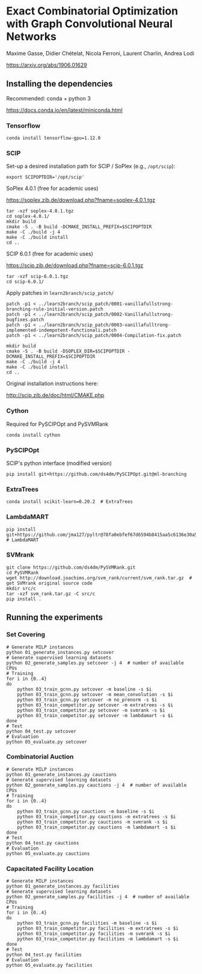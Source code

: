 # Exact Combinatorial Optimization with Graph Convolutional Neural Networks

Maxime Gasse, Didier Chételat, Nicola Ferroni, Laurent Charlin, Andrea Lodi

https://arxiv.org/abs/1906.01629

## Installing the dependencies

Recommended: conda + python 3

https://docs.conda.io/en/latest/miniconda.html

### Tensorflow
```
conda install tensorflow-gpu=1.12.0
```

### SCIP

Set-up a desired installation path for SCIP / SoPlex (e.g., `/opt/scip`):
```
export SCIPOPTDIR='/opt/scip'
```

SoPlex 4.0.1 (free for academic uses)

https://soplex.zib.de/download.php?fname=soplex-4.0.1.tgz

```
tar -xzf soplex-4.0.1.tgz
cd soplex-4.0.1/
mkdir build
cmake -S . -B build -DCMAKE_INSTALL_PREFIX=$SCIPOPTDIR
make -C ./build -j 4
make -C ./build install
cd ..
```

SCIP 6.0.1 (free for academic uses)

https://scip.zib.de/download.php?fname=scip-6.0.1.tgz

```
tar -xzf scip-6.0.1.tgz
cd scip-6.0.1/
```

Apply patches in `learn2branch/scip_patch/`

```
patch -p1 < ../learn2branch/scip_patch/0001-vanillafullstrong-branching-rule-initial-version.patch
patch -p1 < ../learn2branch/scip_patch/0002-Vanillafullstrong-bugfixes.patch
patch -p1 < ../learn2branch/scip_patch/0003-vanillafulltrong-implemented-indempotent-functionali.patch
patch -p1 < ../learn2branch/scip_patch/0004-Compilation-fix.patch
```

```
mkdir build
cmake -S . -B build -DSOPLEX_DIR=$SCIPOPTDIR -DCMAKE_INSTALL_PREFIX=$SCIPOPTDIR
make -C ./build -j 4
make -C ./build install
cd ..
```

Original installation instructions here:

http://scip.zib.de/doc/html/CMAKE.php

### Cython

Required for PySCIPOpt and PySVMRank
```
conda install cython
```

### PySCIPOpt

SCIP's python interface (modified version)

```
pip install git+https://github.com/ds4dm/PySCIPOpt.git@ml-branching
```

### ExtraTrees
```
conda install scikit-learn=0.20.2  # ExtraTrees
```

### LambdaMART
```
pip install git+https://github.com/jma127/pyltr@78fa0ebfef67d6594b8415aa5c6136e30a5e3395  # LambdaMART
```

### SVMrank
```
git clone https://github.com/ds4dm/PySVMRank.git
cd PySVMRank
wget http://download.joachims.org/svm_rank/current/svm_rank.tar.gz  # get SVMrank original source code
mkdir src/c
tar -xzf svm_rank.tar.gz -C src/c
pip install .
```

## Running the experiments

### Set Covering
```
# Generate MILP instances
python 01_generate_instances.py setcover
# Generate supervised learning datasets
python 02_generate_samples.py setcover -j 4  # number of available CPUs
# Training
for i in {0..4}
do
    python 03_train_gcnn.py setcover -m baseline -s $i
    python 03_train_gcnn.py setcover -m mean_convolution -s $i
    python 03_train_gcnn.py setcover -m no_prenorm -s $i
    python 03_train_competitor.py setcover -m extratrees -s $i
    python 03_train_competitor.py setcover -m svmrank -s $i
    python 03_train_competitor.py setcover -m lambdamart -s $i
done
# Test
python 04_test.py setcover
# Evaluation
python 05_evaluate.py setcover
```

### Combinatorial Auction
```
# Generate MILP instances
python 01_generate_instances.py cauctions
# Generate supervised learning datasets
python 02_generate_samples.py cauctions -j 4  # number of available CPUs
# Training
for i in {0..4}
do
    python 03_train_gcnn.py cauctions -m baseline -s $i
    python 03_train_competitor.py cauctions -m extratrees -s $i
    python 03_train_competitor.py cauctions -m svmrank -s $i
    python 03_train_competitor.py cauctions -m lambdamart -s $i
done
# Test
python 04_test.py cauctions
# Evaluation
python 05_evaluate.py cauctions
```

### Capacitated Facility Location
```
# Generate MILP instances
python 01_generate_instances.py facilities
# Generate supervised learning datasets
python 02_generate_samples.py facilities -j 4  # number of available CPUs
# Training
for i in {0..4}
do
    python 03_train_gcnn.py facilities -m baseline -s $i
    python 03_train_competitor.py facilities -m extratrees -s $i
    python 03_train_competitor.py facilities -m svmrank -s $i
    python 03_train_competitor.py facilities -m lambdamart -s $i
done
# Test
python 04_test.py facilities
# Evaluation
python 05_evaluate.py facilities
```

